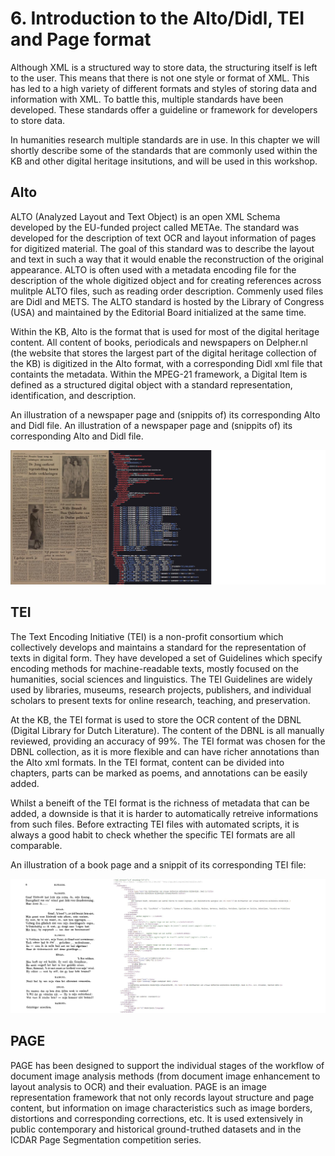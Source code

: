 # 6. Introduction to the Alto/Didl, TEI and Page format

Although XML is a structured way to store data, the structuring itself is left to the user. This means that there is not one style or format of XML. This has led to a high variety of different formats and styles of storing data and information with XML. 
To battle this, multiple standards have been developed. These standards offer a guideline or framework for developers to store data. 

In humanities research multiple standards are in use. In this chapter we will shortly describe some of the standards that are commonly used within the KB and other digital heritage insitutions, and will be used in this workshop.

## Alto
ALTO (Analyzed Layout and Text Object) is an open XML Schema developed by the EU-funded project called METAe. The standard was developed for the description of text OCR and layout information of pages for digitized material. 
The goal of this standard was to describe the layout and text in such a way that it would enable the reconstruction of the original appearance. 
ALTO is often used with a metadata encoding file for the description of the whole digitized object and for creating references across mulitple ALTO files, such as reading order description. Commenly used files are Didl and METS.
The ALTO standard is hosted by the Library of Congress (USA) and maintained by the Editorial Board initialized at the same time.

Within the KB, Alto is the format that is used for most of the digital heritage content. All content of books, periodicals and newspapers on Delpher.nl (the website that stores the largest part of the digital heritage collection of the KB) is
digitized in the Alto format, with a corresponding Didl xml file that containts the metadata.  Within the MPEG-21 framework, a Digital Item is defined as a structured digital object with a standard representation, identification, and description. 

An illustration of a newspaper page and (snippits of) its corresponding Alto and Didl file. 
An illustration of a newspaper page and (snippits of) its corresponding Alto and Didl file. 

![alto newspaper](images/alto_fig.png)

## TEI

The Text Encoding Initiative (TEI) is a non-profit consortium which collectively develops and maintains a standard for the representation of texts in digital form. They have developed a set of Guidelines which specify encoding methods for machine-readable texts, 
mostly focused on the humanities, social sciences and linguistics. The TEI Guidelines are widely used by libraries, museums, research projects, publishers, and individual scholars to present texts for online research, teaching, and preservation. 

At the KB, the TEI format is used to store the OCR content of the DBNL (Digital Library for Dutch Literature). The content of the DBNL is all manually reviewed, providing an accuracy of 99%. 
The TEI format was chosen for the DBNL collection, as it is more flexible and can have richer annotations than the Alto xml formats. In the TEI format, content can be divided into chapters, parts can be marked as poems, and annotations can be easily added. 

Whilst a beneift of the TEI format is the richness of metadata that can be added, a downside is that it is harder to automatically retreive informations from such files. 
Before extracting TEI files with automated scripts, it is always a good habit to check whether the specific TEI formats are all comparable. 

An illustration of a book page and a snippit of its corresponding TEI file:

![dbnl](images/dbnl_fig.png)

## PAGE
PAGE has been designed to support the individual stages of the workflow of document image analysis methods (from document image enhancement to layout analysis to OCR) and their evaluation. PAGE is an image representation framework that not only records layout structure and page content, but information on image characteristics such as image borders, distortions and corresponding corrections, etc. 
It is used extensively in public contemporary and historical ground-truthed datasets and in the ICDAR Page Segmentation competition series.
